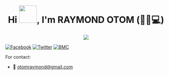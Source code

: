 
<h1 align="center">Hi <img src="https://github.com/mitul3737/mitul3737/blob/main/Wave.gif" height="55px" width="55px">, I'm RAYMOND OTOM (🐱‍💻💻)</h1 

<!-- Typing SVG by DenverCoder1 - https://github.com/DenverCoder1/readme-typing-svg -->
<p align="center">
<!--   <a href="https://github.com/DenverCoder1/readme-typing-svg"> -->
    <img src="https://readme-typing-svg.herokuapp.com?color=E22FE4&width=380&height=45&lines=Open-Source+Enthusiast;Learning+In+Public;Empowering+Others;Nice+To+Meet+You+...&center=true"></a>





[![Facebook](https://img.shields.io/badge/Facebook-%231877F2.svg?style=for-the-badge&logo=Facebook&logoColor=white)](https://facebook.com/itsmeraymond007) [![Twitter](https://img.shields.io/badge/Twitter-%231DA1F2.svg?&style=for-the-badge&logo=twitter&logoColor=white)](https://twitter.com/itsmeraymondd) [![BMC](https://img.shields.io/badge/BuyMeaCoffee-%23FFDD00.svg?&style=for-the-badge&logo=buy-me-a-coffee&logoColor=black)](https://www.buymeacoffee.com/otomraymond/)

For contact:
- :email: otomraymond@gmail.com
